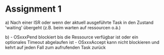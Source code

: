 # Assignment 1

a) Nach einer ISR oder wenn der aktuell ausgeführte Task in den Zustand 'waiting' übergeht
(z.B. beim warten auf ressourcen o.ä.)

b)
    - OSxxxPend blockiert bis die Ressource verfügbar ist oder ein optionales Timeout abgelaufen ist
    - OSxxxAccept kann nicht blockieren und kehrt auf jeden Fall zum aufrufenden Task zurück
